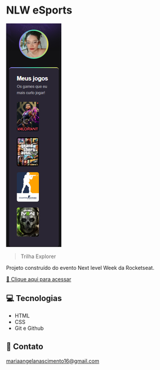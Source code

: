 # NLW eSports 

![preview](./.github/preview.png)

> Trilha Explorer

Projeto construído do evento Next  level Week da Rocketseat.

[🔗 Clique aqui para acessar](https://angenas.github.io/nlw-esports-explorer/)

## 💻 Tecnologias

- HTML
- CSS
- Git e Github

## 💜 Contato

mariaangelanascimento16@gmail.com